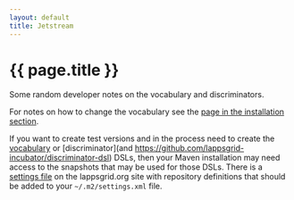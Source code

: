 ```yaml
---
layout: default
title: Jetstream
---
```


# {{ page.title }}

Some random developer notes on the vocabulary and discriminators.

For notes on how to change the vocabulary see the [page in the installation section](http://wiki.lappsgrid.org/installation/discriminators.html).

If you want to create test versions and in the process need to create the [vocabulary](https://github.com/lappsgrid-incubator/vocabulary-dsl) or [discriminator](and https://github.com/lappsgrid-incubator/discriminator-dsl) DSLs, then your Maven installation may need access to the snapshots that may be used for those DSLs. There is a [settings file](https://downloads.lappsgrid.org/scripts/settings.xml) on the lappsgrid.org site with repository definitions that should be added to your `~/.m2/settings.xml` file.

